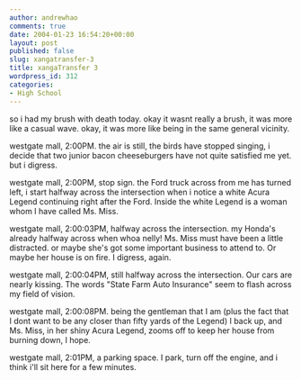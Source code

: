 ```yaml
---
author: andrewhao
comments: true
date: 2004-01-23 16:54:20+00:00
layout: post
published: false
slug: xangatransfer-3
title: xangaTransfer 3
wordpress_id: 312
categories:
- High School
---
```


so i had my brush with death today. okay it wasnt really a brush, it was more like a casual wave. okay, it was more like being in the same general vicinity.

westgate mall, 2:00PM. the air is still, the birds have stopped singing, i decide that two junior bacon cheeseburgers have not quite satisfied me yet. but i digress.

westgate mall, 2:00PM, stop sign. the Ford truck across from me has turned left, i start halfway across the intersection when i notice a white Acura Legend continuing right after the Ford. Inside the white Legend is a woman whom I have called Ms. Miss.

westgate mall, 2:00:03PM, halfway across the intersection. my Honda's already halfway across when whoa nelly! Ms. Miss must have been a little distracted. or maybe she's got some important business to attend to. Or maybe her house is on fire. I digress, again.

westgate mall, 2:00:04PM, still halfway across the intersection. Our cars are nearly kissing. The words "State Farm Auto Insurance" seem to flash across my field of vision.

westgate mall, 2:00:08PM. being the gentleman that I am (plus the fact that I dont want to be any closer than fifty yards of the Legend) I back up, and Ms. Miss, in her shiny Acura Legend, zooms off to keep her house from burning down, I hope.

westgate mall, 2:01PM, a parking space. I park, turn off the engine, and i think i'll sit here for a few minutes.
